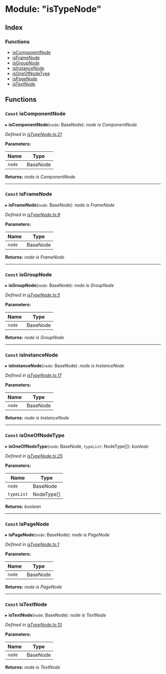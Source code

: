 
# Module: "isTypeNode"

## Index

### Functions

* [isComponentNode](_istypenode_.md#const-iscomponentnode)
* [isFrameNode](_istypenode_.md#const-isframenode)
* [isGroupNode](_istypenode_.md#const-isgroupnode)
* [isInstanceNode](_istypenode_.md#const-isinstancenode)
* [isOneOfNodeType](_istypenode_.md#const-isoneofnodetype)
* [isPageNode](_istypenode_.md#const-ispagenode)
* [isTextNode](_istypenode_.md#const-istextnode)

## Functions

### `Const` isComponentNode

▸ **isComponentNode**(`node`: BaseNode): *node is ComponentNode*

*Defined in [isTypeNode.ts:21](https://github.com/figma-plugin-helper-functions/figma-plugin-helpers/blob/d7893cb/src/helpers/isTypeNode.ts#L21)*

**Parameters:**

Name | Type |
------ | ------ |
`node` | BaseNode |

**Returns:** *node is ComponentNode*

___

### `Const` isFrameNode

▸ **isFrameNode**(`node`: BaseNode): *node is FrameNode*

*Defined in [isTypeNode.ts:9](https://github.com/figma-plugin-helper-functions/figma-plugin-helpers/blob/d7893cb/src/helpers/isTypeNode.ts#L9)*

**Parameters:**

Name | Type |
------ | ------ |
`node` | BaseNode |

**Returns:** *node is FrameNode*

___

### `Const` isGroupNode

▸ **isGroupNode**(`node`: BaseNode): *node is GroupNode*

*Defined in [isTypeNode.ts:5](https://github.com/figma-plugin-helper-functions/figma-plugin-helpers/blob/d7893cb/src/helpers/isTypeNode.ts#L5)*

**Parameters:**

Name | Type |
------ | ------ |
`node` | BaseNode |

**Returns:** *node is GroupNode*

___

### `Const` isInstanceNode

▸ **isInstanceNode**(`node`: BaseNode): *node is InstanceNode*

*Defined in [isTypeNode.ts:17](https://github.com/figma-plugin-helper-functions/figma-plugin-helpers/blob/d7893cb/src/helpers/isTypeNode.ts#L17)*

**Parameters:**

Name | Type |
------ | ------ |
`node` | BaseNode |

**Returns:** *node is InstanceNode*

___

### `Const` isOneOfNodeType

▸ **isOneOfNodeType**(`node`: BaseNode, `typeList`: NodeType[]): *boolean*

*Defined in [isTypeNode.ts:25](https://github.com/figma-plugin-helper-functions/figma-plugin-helpers/blob/d7893cb/src/helpers/isTypeNode.ts#L25)*

**Parameters:**

Name | Type |
------ | ------ |
`node` | BaseNode |
`typeList` | NodeType[] |

**Returns:** *boolean*

___

### `Const` isPageNode

▸ **isPageNode**(`node`: BaseNode): *node is PageNode*

*Defined in [isTypeNode.ts:1](https://github.com/figma-plugin-helper-functions/figma-plugin-helpers/blob/d7893cb/src/helpers/isTypeNode.ts#L1)*

**Parameters:**

Name | Type |
------ | ------ |
`node` | BaseNode |

**Returns:** *node is PageNode*

___

### `Const` isTextNode

▸ **isTextNode**(`node`: BaseNode): *node is TextNode*

*Defined in [isTypeNode.ts:13](https://github.com/figma-plugin-helper-functions/figma-plugin-helpers/blob/d7893cb/src/helpers/isTypeNode.ts#L13)*

**Parameters:**

Name | Type |
------ | ------ |
`node` | BaseNode |

**Returns:** *node is TextNode*
